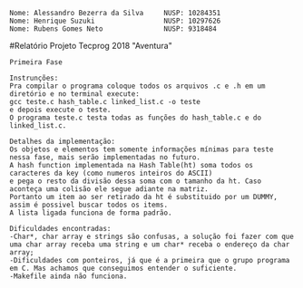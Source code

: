 
	Nome: Alessandro Bezerra da Silva     NUSP: 10284351
	Nome: Henrique Suzuki                 NUSP: 10297626
	Nome: Rubens Gomes Neto               NUSP: 9318484

#Relatório Projeto Tecprog 2018 "Aventura"

	Primeira Fase
	
	Instrunções:
	Pra compilar o programa coloque todos os arquivos .c e .h em um diretório e no terminal execute:
	gcc teste.c hash_table.c linked_list.c -o teste
	e depois execute o teste.
	O programa teste.c testa todas as funções do hash_table.c e do linked_list.c.
	
	Detalhes da implementação:
	Os objetos e elementos tem somente informações mínimas para teste nessa fase, mais serão implementadas no futuro.
	A hash function implementada na Hash Table(ht) soma todos os caracteres da key (como numeros inteiros do ASCII)
	e pega o resto da divisão dessa soma com o tamanho da ht. Caso aconteça uma colisão ele segue adiante na matriz.
	Portanto um item ao ser retirado da ht é substituido por um DUMMY, assim é possivel buscar todos os items.
	A lista ligada funciona de forma padrão.
	
	Dificuldades encontradas:
	-Char*, char array e strings são confusas, a solução foi fazer com que uma char array receba uma string e um char* receba o endereço da char array;
	-Dificuldades com ponteiros, já que é a primeira que o grupo programa em C. Mas achamos que conseguimos entender o suficiente.
	-Makefile ainda não funciona.
